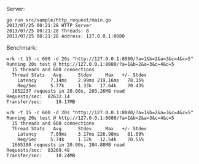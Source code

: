Server:

	go run src/sample/http_request/main.go 
	2013/07/25 00:21:28 HTTP Server
	2013/07/25 00:21:28 Threads: 8
	2013/07/25 00:21:28 Address: 127.0.0.1:8080

Benchmark:

	wrk -t 15 -c 600 -d 20s "http://127.0.0.1:8080/?a=1&b=2&a=3&c=4&c=5"
	Running 20s test @ http://127.0.0.1:8080/?a=1&b=2&a=3&c=4&c=5
	  15 threads and 600 connections
	  Thread Stats   Avg      Stdev     Max   +/- Stdev
	    Latency     7.14ms    2.99ms 219.16ms   78.15%
	    Req/Sec     5.77k     1.33k   17.64k    70.43%
	  1652237 requests in 20.00s, 203.26MB read
	Requests/sec:  82632.14
	Transfer/sec:     10.17MB

	wrk -t 15 -c 600 -d 20s "http://127.0.0.1:8080/?a=1&b=2&a=3&c=4&c=5"
	Running 20s test @ http://127.0.0.1:8080/?a=1&b=2&a=3&c=4&c=5
	  15 threads and 600 connections
	  Thread Stats   Avg      Stdev     Max   +/- Stdev
	    Latency     7.09ms    3.17ms 226.98ms   81.09%
	    Req/Sec     5.74k     1.12k   12.54k    70.55%
	  1665390 requests in 20.00s, 204.88MB read
	Requests/sec:  83269.48
	Transfer/sec:     10.24MB
